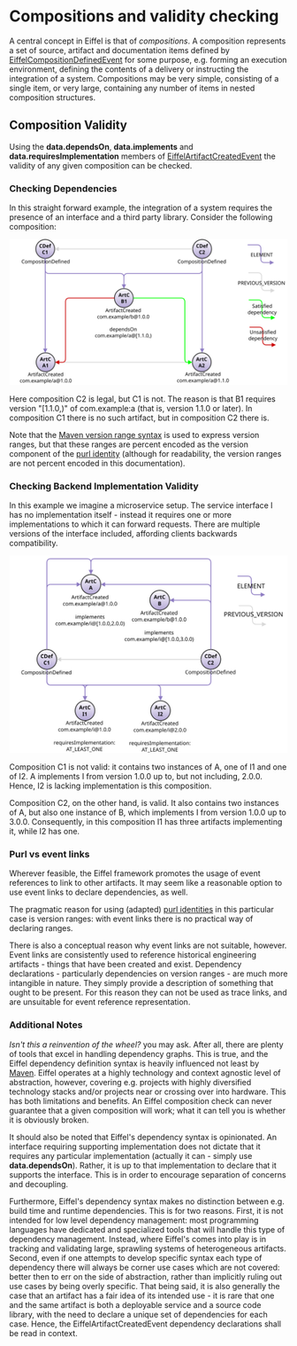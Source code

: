 <!---
   Copyright 2017 Ericsson AB.
   For a full list of individual contributors, please see the commit history.

   Licensed under the Apache License, Version 2.0 (the "License");
   you may not use this file except in compliance with the License.
   You may obtain a copy of the License at

       http://www.apache.org/licenses/LICENSE-2.0

   Unless required by applicable law or agreed to in writing, software
   distributed under the License is distributed on an "AS IS" BASIS,
   WITHOUT WARRANTIES OR CONDITIONS OF ANY KIND, either express or implied.
   See the License for the specific language governing permissions and
   limitations under the License.
--->

# Compositions and validity checking
A central concept in Eiffel is that of _compositions_. A composition represents a set of source, artifact and documentation items defined by [EiffelCompositionDefinedEvent](../eiffel-vocabulary/EiffelCompositionDefinedEvent.md) for some purpose, e.g. forming an execution environment, defining the contents of a delivery or instructing the integration of a system. Compositions may be very simple, consisting of a single item, or very large, containing any number of items in nested composition structures.

## Composition Validity
Using the __data.dependsOn__, __data.implements__ and __data.requiresImplementation__ members of [EiffelArtifactCreatedEvent](../eiffel-vocabulary/EiffelArtifactCreatedEvent.md) the validity of any given composition can be checked.

### Checking Dependencies
In this straight forward example, the integration of a system requires the presence of an interface and a third party library. Consider the following composition:

![alt text](./composition-dependency-check-example.svg "Dependency Checking Example")

Here composition C2 is legal, but C1 is not. The reason is that B1 requires version "[1.1.0,)" of com.example:a (that is, version 1.1.0 or later). In composition C1 there is no such artifact, but in composition C2 there is.

Note that the [Maven version range syntax](http://maven.apache.org/enforcer/enforcer-rules/versionRanges.html) is used to express version ranges, but that these ranges are percent encoded as the version component of the [purl identity](https://github.com/package-url/purl-spec) (although for readability, the version ranges are not percent encoded in this documentation).

### Checking Backend Implementation Validity
In this example we imagine a microservice setup. The service interface I has no implementation itself - instead it requires one or more implementations to which it can forward requests. There are multiple versions of the interface included, affording clients backwards compatibility.

![alt text](./composition-backend-implementation-example.svg "Backend Implementation Validity Example")

Composition C1 is not valid: it contains two instances of A, one of I1 and one of I2. A implements I from version 1.0.0 up to, but not including, 2.0.0. Hence, I2 is lacking implementation is this composition.

Composition C2, on the other hand, is valid. It also contains two instances of A, but also one instance of B, which implements I from version 1.0.0 up to 3.0.0. Consequently, in this composition I1 has three artifacts implementing it, while I2 has one.

### Purl vs event links
Wherever feasible, the Eiffel framework promotes the usage of event references to link to other artifacts. It may seem like a reasonable option to use event links to declare dependencies, as well.

The pragmatic reason for using (adapted) [purl identities](https://github.com/package-url/purl-spec) in this particular case is version ranges: with event links there is no practical way of declaring ranges.

There is also a conceptual reason why event links are not suitable, however. Event links are consistently used to reference historical engineering artifacts - things that have been created and exist. Dependency declarations - particularly dependencies on version ranges - are much more intangible in nature. They simply provide a description of something that ought to be present. For this reason they can not be used as trace links, and are unsuitable for event reference representation.

### Additional Notes
_Isn't this a reinvention of the wheel?_ you may ask. After all, there are plenty of tools that excel in handling dependency graphs. This is true, and the Eiffel dependency definition syntax is heavily influenced not least by [Maven](http://maven.apache.org). Eiffel operates at a highly technology and context agnostic level of abstraction, however, covering e.g. projects with highly diversified technology stacks and/or projects near or crossing over into hardware. This has both limitations and benefits. An Eiffel composition check can never guarantee that a given composition will work; what it can tell you is whether it is obviously broken.

It should also be noted that Eiffel's dependency syntax is opinionated. An interface requiring supporting implementation does not dictate that it requires any particular implementation (actually it can - simply use __data.dependsOn__). Rather, it is up to that implementation to declare that it supports the interface. This is in order to encourage separation of concerns and decoupling.

Furthermore, Eiffel's dependency syntax makes no distinction between e.g. build time and runtime dependencies. This is for two reasons. First, it is not intended for low level dependency management: most programming languages have dedicated and specialized tools that will handle this type of dependency management. Instead, where Eiffel's comes into play is in tracking and validating large, sprawling systems of heterogeneous artifacts. Second, even if one attempts to develop specific syntax each type of dependency there will always be corner use cases which are not covered: better then to err on the side of abstraction, rather than implicitly ruling out use cases by being overly specific. That being said, it is also generally the case that an artifact has a fair idea of its intended use - it is rare that one and the same artifact is both a deployable service and a source code library, with the need to declare a unique set of dependencies for each case. Hence, the EiffelArtifactCreatedEvent dependency declarations shall be read in context.
